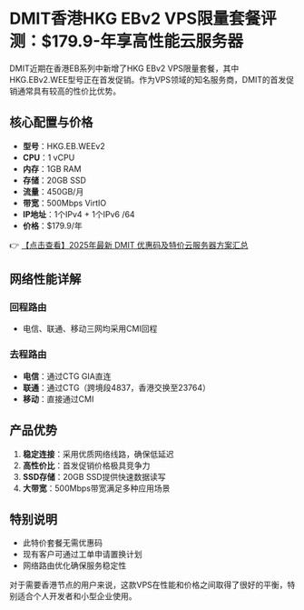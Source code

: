 # DMIT香港HKG EBv2 VPS限量套餐评测：$179.9-年享高性能云服务器

DMIT近期在香港EB系列中新增了HKG EBv2 VPS限量套餐，其中HKG.EBv2.WEE型号正在首发促销。作为VPS领域的知名服务商，DMIT的首发促销通常具有较高的性价比优势。

## 核心配置与价格
- **型号**：HKG.EB.WEEv2
- **CPU**：1 vCPU
- **内存**：1GB RAM
- **存储**：20GB SSD
- **流量**：450GB/月
- **带宽**：500Mbps VirtIO
- **IP地址**：1个IPv4 + 1个IPv6 /64
- **价格**：$179.9/年

👉 [【点击查看】2025年最新 DMIT 优惠码及特价云服务器方案汇总](https://bit.ly/dmit_coupon)

## 网络性能详解
### 回程路由
- 电信、联通、移动三网均采用CMI回程

### 去程路由
- **电信**：通过CTG GIA直连
- **联通**：通过CTG（跨境段4837，香港交换至23764）
- **移动**：直接通过CMI

## 产品优势
1. **稳定连接**：采用优质网络线路，确保低延迟
2. **高性价比**：首发促销价格极具竞争力
3. **SSD存储**：20GB SSD提供快速数据读写
4. **大带宽**：500Mbps带宽满足多种应用场景

## 特别说明
- 此特价套餐无需优惠码
- 现有客户可通过工单申请置换计划
- 网络路由优化确保服务稳定性

对于需要香港节点的用户来说，这款VPS在性能和价格之间取得了很好的平衡，特别适合个人开发者和小型企业使用。